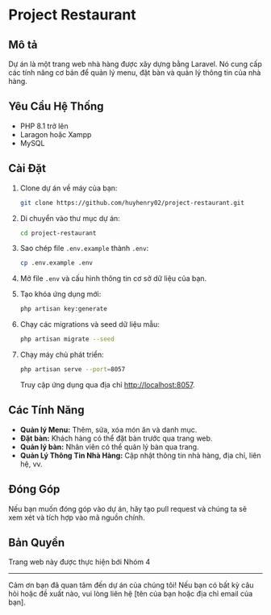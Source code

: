 # Project Restaurant

## Mô tả

Dự án là một trang web nhà hàng được xây dựng bằng Laravel. Nó cung cấp các tính năng cơ bản để quản lý menu, đặt bàn và quản lý thông tin của nhà hàng.

## Yêu Cầu Hệ Thống

- PHP 8.1 trở lên
- Laragon hoặc Xampp
- MySQL

## Cài Đặt

1. Clone dự án về máy của bạn:

    ```bash
    git clone https://github.com/huyhenry02/project-restaurant.git
    ```

2. Di chuyển vào thư mục dự án:

    ```bash
    cd project-restaurant
    ```

3. Sao chép file `.env.example` thành `.env`:

    ```bash
    cp .env.example .env
    ```

4. Mở file `.env` và cấu hình thông tin cơ sở dữ liệu của bạn.

5. Tạo khóa ứng dụng mới:

    ```bash
    php artisan key:generate
    ```

6. Chạy các migrations và seed dữ liệu mẫu:

    ```bash
    php artisan migrate --seed
    ```

7. Chạy máy chủ phát triển:

    ```bash
    php artisan serve --port=8057
    ```

   Truy cập ứng dụng qua địa chỉ [http://localhost:8057](http://localhost:8057).

## Các Tính Năng

- **Quản lý Menu:** Thêm, sửa, xóa món ăn và danh mục.
- **Đặt bàn:** Khách hàng có thể đặt bàn trước qua trang web.
- **Quản lý bàn:** Nhân viên có thể quản lý bàn qua trang.
- **Quản Lý Thông Tin Nhà Hàng:** Cập nhật thông tin nhà hàng, địa chỉ, liên hệ, vv.

## Đóng Góp

Nếu bạn muốn đóng góp vào dự án, hãy tạo pull request và chúng ta sẽ xem xét và tích hợp vào mã nguồn chính.

## Bản Quyền 

Trang web này được thực hiện bới Nhóm 4

---

Cảm ơn bạn đã quan tâm đến dự án của chúng tôi! Nếu bạn có bất kỳ câu hỏi hoặc đề xuất nào, vui lòng liên hệ [tên của bạn hoặc địa chỉ email của bạn].
